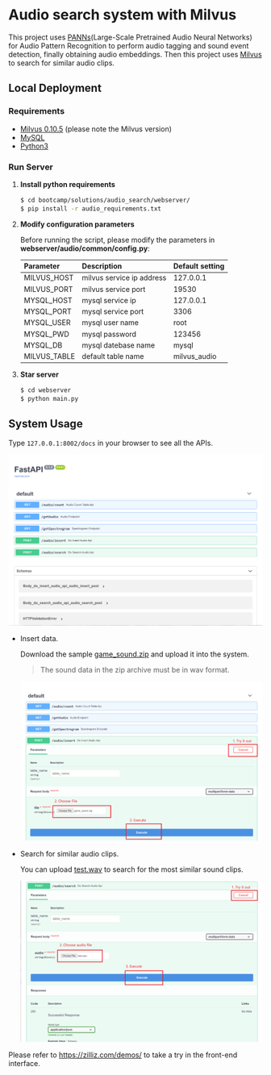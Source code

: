 # Audio search system with Milvus

This project uses [PANNs](https://github.com/qiuqiangkong/audioset_tagging_cnn)(Large-Scale Pretrained Audio Neural Networks) for Audio Pattern Recognition to perform audio tagging and sound event detection, finally obtaining audio embeddings. Then this project uses [Milvus](https://milvus.io/docs/v0.11.0/overview.md) to search for similar audio clips.

## Local Deployment

### Requirements

- [Milvus 0.10.5](https://milvus.io/docs/v0.10.5/milvus_docker-cpu.md) (please note the Milvus version)
- [MySQL](https://hub.docker.com/r/mysql/mysql-server)
- [Python3](https://www.python.org/downloads/)

### Run Server

1. **Install python requirements**

   ```bash
   $ cd bootcamp/solutions/audio_search/webserver/
   $ pip install -r audio_requirements.txt
   ```

2. **Modify configuration parameters**

   Before running the script, please modify the parameters in **webserver/audio/common/config.py**:

   | Parameter    | Description               | Default setting |
   | ------------ | ------------------------- | --------------- |
   | MILVUS_HOST  | milvus service ip address | 127.0.0.1       |
   | MILVUS_PORT  | milvus service port       | 19530           |
   | MYSQL_HOST   | mysql service ip     | 127.0.0.1       |
   | MYSQL_PORT   | mysql service port   | 3306            |
   | MYSQL_USER   | mysql user name      | root            |
   | MYSQL_PWD    | mysql password       | 123456          |
   | MYSQL_DB     | mysql datebase name  | mysql           |
   | MILVUS_TABLE | default table name        | milvus_audio    |

3. **Star server**

   ```bash
   $ cd webserver
   $ python main.py
   ```

## System Usage

Type `127.0.0.1:8002/docs` in your browser to see all the APIs.

![](./pic/all_API.png)

- Insert data.

  Download the sample [game_sound.zip](https://github.com/shiyu22/bootcamp/blob/0.11.0/solutions/audio_search/data/game_sound.zip?raw=true) and upload it into the system.

  > The sound data in the zip archive must be in wav format.

  ![](./pic/insert.png)

- Search for similar audio clips.

  You can upload [test.wav](https://github.com/shiyu22/bootcamp/blob/0.11.0/solutions/audio_search/data/test.wav) to search for the most similar sound clips.
  
  ![](./pic/search.png)

Please refer to https://zilliz.com/demos/ to take a try in the front-end interface.
